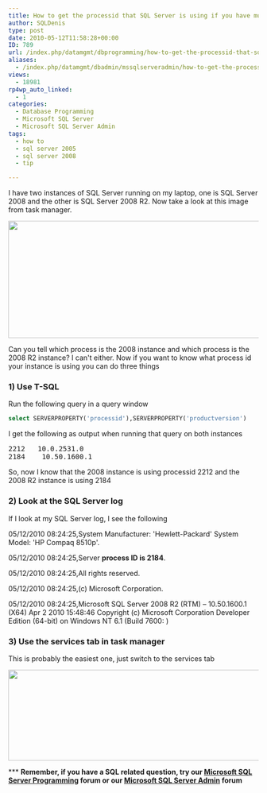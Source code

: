 ```yaml
---
title: How to get the processid that SQL Server is using if you have multiple instances of SQL Server running
author: SQLDenis
type: post
date: 2010-05-12T11:58:28+00:00
ID: 789
url: /index.php/datamgmt/dbprogramming/how-to-get-the-processid-that-sql-server/
aliases:
  - /index.php/datamgmt/dbadmin/mssqlserveradmin/how-to-get-the-processid-that-sql-server
views:
  - 18981
rp4wp_auto_linked:
  - 1
categories:
  - Database Programming
  - Microsoft SQL Server
  - Microsoft SQL Server Admin
tags:
  - how to
  - sql server 2005
  - sql server 2008
  - tip

---
```

I have two instances of SQL Server running on my laptop, one is SQL Server 2008 and the other is SQL Server 2008 R2. Now take a look at this image from task manager.

<img src="https://lessthandot.z19.web.core.windows.net/wp-content/uploads/blogs/DataMgmt//TaskManager.PNG" alt="" title="" width="737" height="236" />

Can you tell which process is the 2008 instance and which process is the 2008 R2 instance? I can't either. Now if you want to know what process id your instance is using you can do three things

### 1) Use T-SQL

Run the following query in a query window

```sql
select SERVERPROPERTY('processid'),SERVERPROPERTY('productversion')
```

I get the following as output when running that query on both instances

<pre>2212	10.0.2531.0
2184	10.50.1600.1</pre>

So, now I know that the 2008 instance is using processid 2212 and the 2008 R2 instance is using 2184

### 2) Look at the SQL Server log

If I look at my SQL Server log, I see the following

05/12/2010 08:24:25,System Manufacturer: 'Hewlett-Packard'<c> System Model: 'HP Compaq 8510p'.
  
05/12/2010 08:24:25,Server **process ID is 2184**.
  
05/12/2010 08:24:25,All rights reserved.
  
05/12/2010 08:24:25,(c) Microsoft Corporation.
  
05/12/2010 08:24:25,Microsoft SQL Server 2008 R2 (RTM) – 10.50.1600.1 (X64) <nl> Apr 2 2010 15:48:46 <nl> Copyright (c) Microsoft Corporation<nl> Developer Edition (64-bit) on Windows NT 6.1 <x64> (Build 7600: )

### 3) Use the services tab in task manager

This is probably the easiest one, just switch to the services tab

<img src="https://lessthandot.z19.web.core.windows.net/wp-content/uploads/blogs/DataMgmt//Services.PNG" alt="" title="" width="614" height="183" />

\*** **Remember, if you have a SQL related question, try our [Microsoft SQL Server Programming][1] forum or our [Microsoft SQL Server Admin][2] forum**<ins></ins></x64></nl></nl></nl></c>

 [1]: http://forum.lessthandot.com/viewforum.php?f=17
 [2]: http://forum.lessthandot.com/viewforum.php?f=22